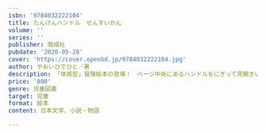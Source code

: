 ```yaml
---
isbn: '9784032222104'
title: たんけんハンドル　せんすいかん
volume: ''
series: ''
publisher: 偕成社
pubdate: '2020-05-28'
cover: 'https://cover.openbd.jp/9784032222104.jpg'
author: やおいひでひと／著
description: 「体感型」冒険絵本の登場！　ページ中央にあるハンドルをにぎって見開きいっぱいに広がる神秘の海を、潜水艦で冒険しよう！
price: '800'
genre: 児童図書
target: 児童
format: 絵本
content: 日本文学、小説・物語

---
```

